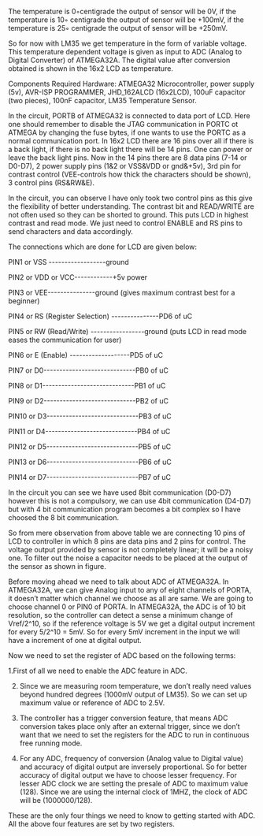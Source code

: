 The temperature is 0◦centigrade the output of sensor will be 0V, if the temperature is 10◦ centigrade the output of sensor will be +100mV, if the temperature is 25◦ centigrade the output of sensor will be +250mV.

So for now with LM35 we get temperature in the form of variable voltage. This temperature dependent voltage is given as input to ADC (Analog to Digital Converter) of ATMEGA32A. The digital value after conversion obtained is shown in the 16x2 LCD as temperature.

Components Required
Hardware: ATMEGA32 Microcontroller, power supply (5v), AVR-ISP PROGRAMMER, JHD_162ALCD (16x2LCD), 100uF capacitor (two pieces), 100nF capacitor, LM35 Temperature Sensor.

In the circuit, PORTB of ATMEGA32 is connected to data port of LCD. Here one should remember to disable the JTAG communication in PORTC ot ATMEGA by changing the fuse bytes, if one wants to use the PORTC as a normal communication port. In 16x2 LCD there are 16 pins over all if there is a back light, if there is no back light there will be 14 pins. One can power or leave the back light pins. Now in the 14 pins there are 8 data pins (7-14 or D0-D7), 2 power supply pins (1&2 or VSS&VDD or gnd&+5v), 3rd pin for contrast control (VEE-controls how thick the characters should be shown), 3 control pins (RS&RW&E).

In the circuit, you can observe I have only took two control pins as this give the flexibility of better understanding. The contrast bit and READ/WRITE are not often used so they can be shorted to ground. This puts LCD in highest contrast and read mode. We just need to control ENABLE and RS pins to send characters and data accordingly.

The connections which are done for LCD are given below:

PIN1 or VSS ------------------ground

PIN2 or VDD or VCC------------+5v power

PIN3 or VEE---------------ground (gives maximum contrast best for a beginner)

PIN4 or RS (Register Selection) ---------------PD6 of uC

PIN5 or RW (Read/Write) -----------------ground (puts LCD in read mode eases the communication for user)

PIN6 or E (Enable) -------------------PD5 of uC

PIN7 or D0-----------------------------PB0 of uC

PIN8 or D1-----------------------------PB1 of uC

PIN9 or D2-----------------------------PB2 of uC

PIN10 or D3-----------------------------PB3 of uC

PIN11 or D4-----------------------------PB4 of uC

PIN12 or D5-----------------------------PB5 of uC

PIN13 or D6-----------------------------PB6 of uC

PIN14 or D7-----------------------------PB7 of uC

In the circuit you can see we have used 8bit communication (D0-D7) however this is not a compulsory, we can use 4bit communication (D4-D7) but with 4 bit communication program becomes a bit complex so I have choosed the 8 bit communication.

So from mere observation from above table we are connecting 10 pins of LCD to controller in which 8 pins are data pins and 2 pins for control. The voltage output provided by sensor is not completely linear; it will be a noisy one. To filter out the noise a capacitor needs to be placed at the output of the sensor as shown in figure.

Before moving ahead we need to talk about ADC of ATMEGA32A. In ATMEGA32A, we can give Analog input to any of eight channels of PORTA, it doesn’t matter which channel we choose as all are same. We are going to choose channel 0 or PIN0 of PORTA. In ATMEGA32A, the ADC is of 10 bit resolution, so the controller can detect a sense a minimum change of Vref/2^10, so if the reference voltage is 5V we get a digital output increment for every 5/2^10 = 5mV. So for every 5mV increment in the input we will have a increment of one at digital output. 

Now we need to set the register of ADC based on the following terms:

1.First of all we need to enable the ADC feature in ADC.

2. Since we  are measuring room temperature, we don’t really need values beyond hundred degrees (1000mV output of LM35). So we can set up maximum value or reference of ADC to 2.5V.

3. The controller has a trigger conversion feature, that means ADC conversion takes place only after an external trigger, since we don’t want that we need to set the registers for the ADC to run in continuous free running mode.

4. For any ADC, frequency of conversion (Analog value to Digital value) and accuracy of digital output are inversely proportional. So for better accuracy of digital output we have to choose lesser frequency. For lesser ADC clock we are setting the presale of ADC to maximum value (128). Since we are using the internal clock of 1MHZ, the clock of ADC will be (1000000/128).

These are the only four things we need to know to getting started with ADC. All the above four features are set by two registers.
